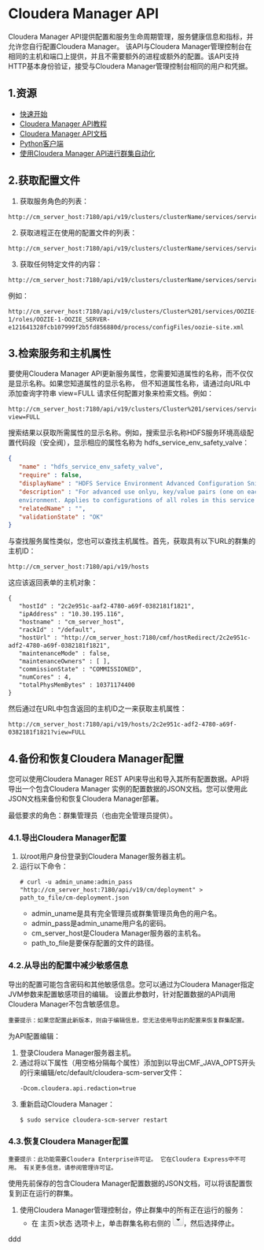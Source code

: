 Cloudera Manager API
================================================================================
Cloudera Manager API提供配置和服务生命周期管理，服务健康信息和指标，并允许您自行配置Cloudera Manager。
该API与Cloudera Manager管理控制台在相同的主机和端口上提供，并且不需要额外的进程或额外的配置。该API支持
HTTP基本身份验证，接受与Cloudera Manager管理控制台相同的用户和凭据。

## 1.资源
+ [快速开始](http://cloudera.github.io/cm_api/docs/quick-start/)
+ [Cloudera Manager API教程](http://cloudera.github.io/cm_api/apidocs/v19/tutorial.html)
+ [Cloudera Manager API文档](http://cloudera.github.io/cm_api/apidocs/v19/)
+ [Python客户端](http://cloudera.github.io/cm_api/docs/python-client/)
+ [使用Cloudera Manager API进行群集自动化](https://www.cloudera.com/documentation/enterprise/latest/topics/cm_intro_automation_api.html#xd_583c10bfdbd326ba--7f25092b-13fba2465e5--7f17)

## 2.获取配置文件
1. 获取服务角色的列表：
```
http://cm_server_host:7180/api/v19/clusters/clusterName/services/serviceName/roles
```
2. 获取进程正在使用的配置文件的列表：
```
http://cm_server_host:7180/api/v19/clusters/clusterName/services/serviceName/roles/roleName/process
```
3. 获取任何特定文件的内容：
```
http://cm_server_host:7180/api/v19/clusters/clusterName/services/serviceName/roles/roleName/process/configFiles/configFileName
```
例如：
```
http://cm_server_host:7180/api/v19/clusters/Cluster%201/services/OOZIE-1/roles/OOZIE-1-OOZIE_SERVER-e121641328fcb107999f2b5fd856880d/process/configFiles/oozie-site.xml
```

## 3.检索服务和主机属性
要使用Cloudera Manager API更新服务属性，您需要知道属性的名称，而不仅仅是显示名称。如果您知道属性的显示名称，
但不知道属性名称，请通过向URL中添加查询字符串 view=FULL 请求任何配置对象来检索文档。例如：
```
http://cm_server_host:7180/api/v19/clusters/Cluster%201/services/service_name/config?view=FULL
```
搜索结果以获取所需属性的显示名称。例如，搜索显示名称HDFS服务环境高级配置代码段（安全阀），显示相应的属性名称为
hdfs_service_env_safety_valve：
```json
{
   "name" : "hdfs_service_env_safety_valve",
   "require" : false,
   "displayName" : "HDFS Service Environment Advanced Configuration Snippet (Safety Valve)",
   "description" : "For advanced use onlyu, key/value pairs (one on each line) to be inserted into a roles
   environment. Applies to configurations of all roles in this service except client configuration.",
   "relatedName" : "",
   "validationState" : "OK"
}
```
与查找服务属性类似，您也可以查找主机属性。首先，获取具有以下URL的群集的主机ID：
```
http://cm_server_host:7180/api/v19/hosts
```
这应该返回表单的主机对象：
```
{
   "hostId" : "2c2e951c-aaf2-4780-a69f-0382181f1821",
   "ipAddress" : "10.30.195.116",
   "hostname" : "cm_server_host",
   "rackId" : "/default",
   "hostUrl" : "http://cm_server_host:7180/cmf/hostRedirect/2c2e951c-adf2-4780-a69f-0382181f1821",
   "maintenanceMode" : false,
   "maintenanceOwners" : [ ],
   "commissionState" : "COMMISSIONED",
   "numCores" : 4,
   "totalPhysMemBytes" : 10371174400
}
```
然后通过在URL中包含返回的主机ID之一来获取主机属性：
```
http://cm_server_host:7180/api/v19/hosts/2c2e951c-adf2-4780-a69f-0382181f1821?view=FULL
```

## 4.备份和恢复Cloudera Manager配置
您可以使用Cloudera Manager REST API来导出和导入其所有配置数据。API将导出一个包含Cloudera Manager
实例的配置数据的JSON文档。您可以使用此JSON文档来备份和恢复Cloudera Manager部署。

最低要求的角色：群集管理员（也由完全管理员提供）。

### 4.1.导出Cloudera Manager配置
1. 以root用户身份登录到Cloudera Manager服务器主机。
2. 运行以下命令：
    ```
    # curl -u admin_uname:admin_pass "http://cm_server_host:7180/api/v19/cm/deployment" > path_to_file/cm-deployment.json
    ```
    + admin_uname是具有完全管理员或群集管理员角色的用户名。
    + admin_pass是admin_uname用户名的密码。
    + cm_server_host是Cloudera Manager服务器的主机名。
    + path_to_file是要保存配置的文件的路径。

### 4.2.从导出的配置中减少敏感信息
导出的配置可能包含密码和其他敏感信息。您可以通过为Cloudera Manager指定JVM参数来配置敏感项目的编辑。
设置此参数时，针对配置数据的API调用Cloudera Manager不包含敏感信息。
```
重要提示：如果您配置此新版本，则由于编辑信息，您无法使用导出的配置来恢复群集配置。
```
为API配置编辑：
1. 登录Cloudera Manager服务器主机。
2. 通过将以下属性（用空格分隔每个属性）添加到以导出CMF_JAVA_OPTS开头的行来编辑/etc/default/cloudera-scm-server文件：
    ```
    -Dcom.cloudera.api.redaction=true
    ```
3. 重新启动Cloudera Manager：
    ```shell
    $ sudo service cloudera-scm-server restart
    ```

### 4.3.恢复Cloudera Manager配置
```
重要提示：此功能需要Cloudera Enterprise许可证。 它在Cloudera Express中不可用。 有关更多信息，请参阅管理许可证。
```
使用先前保存的包含Cloudera Manager配置数据的JSON文档，可以将该配置恢复到正在运行的群集。
1. 使用Cloudera Manager管理控制台，停止群集中的所有正在运行的服务：
    + 在 主页>状态 选项卡上，单击群集名称右侧的 ![按钮](img/20.png)，然后选择停止。




























ddd
